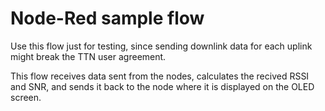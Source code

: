 # Node-Red sample flow

Use this flow just for testing, since sending downlink data for each uplink might break the TTN user agreement.

This flow receives data sent from the nodes, calculates the recived RSSI and SNR, and sends it back to the node where it is displayed
on the OLED screen.


